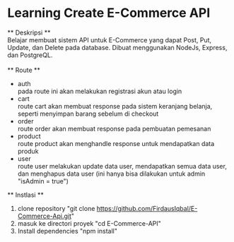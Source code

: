 # Learning Create E-Commerce API

** Deskripsi ** <br>
Belajar membuat sistem API untuk E-Commerce yang dapat Post, Put, Update, dan Delete pada database. Dibuat menggunakan NodeJs, Express, dan PostgreQL.
<br><br>
** Route **<br>
- auth<br>
pada route ini akan melakukan registrasi akun atau login
- cart<br>
route cart akan membuat response pada sistem keranjang belanja, seperti menyimpan barang sebelum di checkout
- order<br>
route order akan membuat response pada pembuatan pemesanan
- product<br>
route product akan menghandle response untuk mendapatkan data produk
- user<br>
route user melakukan update data user, mendapatkan semua data user, dan menghapus data user (ini hanya bisa dilakukan untuk admin "isAdmin = true")



** Instlasi **<br>
1. clone repository "git clone https://github.com/FirdausIqbal/E-Commerce-Api.git"
2. masuk ke directori proyek "cd E-Commerce-API"
3. Install dependencies "npm install"

